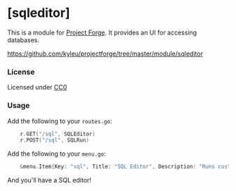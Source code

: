 <!--- Content managed by Project Forge, see [projectforge.md] for details. -->
# [sqleditor]

This is a module for [Project Forge](https://projectforge.dev). It provides an UI for accessing databases.

https://github.com/kyleu/projectforge/tree/master/module/sqleditor

### License

Licensed under [CC0](https://creativecommons.org/publicdomain/zero/1.0)

### Usage

Add the following to your `routes.go`:

```go
	r.GET("/sql", SQLEditor)
	r.POST("/sql", SQLRun)
```

Add the following to your `menu.go`:

```go
	&menu.Item{Key: "sql", Title: "SQL Editor", Description: "Runs custom SQL", Icon: "cog", Route: "/sql"}
```

And you'll have a SQL editor!
